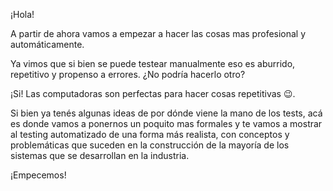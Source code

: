 ¡Hola! 

A partir de ahora vamos a empezar a hacer las cosas mas profesional y automáticamente.

Ya vimos que si bien se puede testear manualmente eso es aburrido, repetitivo y propenso a errores. ¿No podría hacerlo otro?

¡Si! Las computadoras son perfectas para hacer cosas repetitivas :wink:. 

Si bien ya tenés algunas ideas de por dónde viene la mano de los tests, acá es donde vamos a ponernos un poquito mas formales y te vamos a mostrar al testing automatizado de una forma más realista, con conceptos y problemáticas que suceden en la construcción de la mayoría de los sistemas que se desarrollan en la industria.

¡Empecemos!

